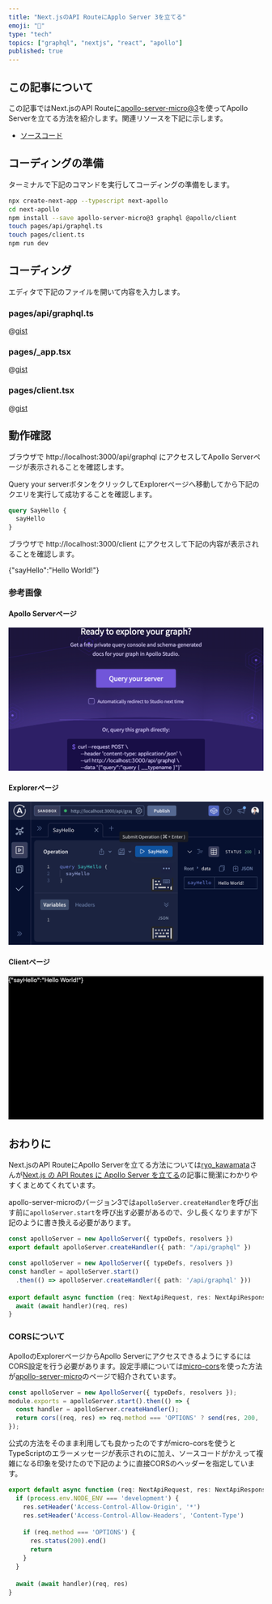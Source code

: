 ```yaml
---
title: "Next.jsのAPI RouteにApplo Server 3を立てる"
emoji: "💎"
type: "tech"
topics: ["graphql", "nextjs", "react", "apollo"]
published: true
---
```


## この記事について

この記事ではNext.jsのAPI Routeに[apollo-server-micro@3](https://www.npmjs.com/package/apollo-server-micro)を使ってApollo Serverを立てる方法を紹介します。関連リソースを下記に示します。

- [ソースコード](https://github.com/tatsuyasusukida/next-apollo)



## コーディングの準備

ターミナルで下記のコマンドを実行してコーディングの準備をします。

```sh
npx create-next-app --typescript next-apollo
cd next-apollo
npm install --save apollo-server-micro@3 graphql @apollo/client
touch pages/api/graphql.ts
touch pages/client.ts
npm run dev
```



## コーディング

エディタで下記のファイルを開いて内容を入力します。

### pages/api/graphql.ts

@[gist](https://gist.github.com/tatsuyasusukida/6d0c65b76cffbaedf55619e4c2da6a31?file=graphql.ts)

### pages/_app.tsx

@[gist](https://gist.github.com/tatsuyasusukida/6d0c65b76cffbaedf55619e4c2da6a31?file=_app.tsx)

### pages/client.tsx

@[gist](https://gist.github.com/tatsuyasusukida/6d0c65b76cffbaedf55619e4c2da6a31?file=client.tsx)



## 動作確認

ブラウザで http://localhost:3000/api/graphql にアクセスしてApollo Serverページが表示されることを確認します。

Query your serverボタンをクリックしてExplorerページへ移動してから下記のクエリを実行して成功することを確認します。

```graphql
query SayHello {
  sayHello
}
```

ブラウザで http://localhost:3000/client にアクセスして下記の内容が表示されることを確認します。

{"sayHello":"Hello World!"}

### 参考画像

#### Apollo Serverページ

![](/images/articles/applo-server-3-in-api-route-of-nextjs/img-check-01.png)

#### Explorerページ

![](/images/articles/applo-server-3-in-api-route-of-nextjs/img-check-02.png)

#### Clientページ

![](/images/articles/applo-server-3-in-api-route-of-nextjs/img-check-03.png)



## おわりに

Next.jsのAPI RouteにApollo Serverを立てる方法については[ryo_kawamata](https://zenn.dev/ryo_kawamata)さんが[Next.js の API Routes に Apollo Server を立てる](https://zenn.dev/ryo_kawamata/articles/how-to-create-apollo-server-on-nextjs-api-routes)の記事に簡潔にわかりやすくまとめてくれています。

apollo-server-microのバージョン3では`apolloServer.createHandler`を呼び出す前に`apolloServer.start`を呼び出す必要があるので、少し長くなりますが下記のように書き換える必要があります。

```ts:before.ts
const apolloServer = new ApolloServer({ typeDefs, resolvers })
export default apolloServer.createHandler({ path: "/api/graphql" })
```

```ts:after.ts
const apolloServer = new ApolloServer({ typeDefs, resolvers })
const handler = apolloServer.start()
  .then(() => apolloServer.createHandler({ path: '/api/graphql' }))

export default async function (req: NextApiRequest, res: NextApiResponse) {
  await (await handler)(req, res)
}
```

### CORSについて

ApolloのExplorerページからApollo ServerにアクセスできるようにするにはCORS設定を行う必要があります。設定手順については[micro-cors](https://www.npmjs.com/package/micro-cors)を使った方法が[apollo-server-micro](https://github.com/apollographql/apollo-server/tree/main/packages/apollo-server-micro#cors-example)のページで紹介されています。

```js
const apolloServer = new ApolloServer({ typeDefs, resolvers });
module.exports = apolloServer.start().then(() => {
  const handler = apolloServer.createHandler();
  return cors((req, res) => req.method === 'OPTIONS' ? send(res, 200, 'ok') : handler(req, res))
});
```

公式の方法をそのまま利用しても良かったのですがmicro-corsを使うとTypeScriptのエラーメッセージが表示されのに加え、ソースコードがかえって複雑になる印象を受けたので下記のように直接CORSのヘッダーを指定しています。

```ts
export default async function (req: NextApiRequest, res: NextApiResponse) {
  if (process.env.NODE_ENV === 'development') {
    res.setHeader('Access-Control-Allow-Origin', '*')
    res.setHeader('Access-Control-Allow-Headers', 'Content-Type')

    if (req.method === 'OPTIONS') {
      res.status(200).end()
      return
    }
  }

  await (await handler)(req, res)
}
```
